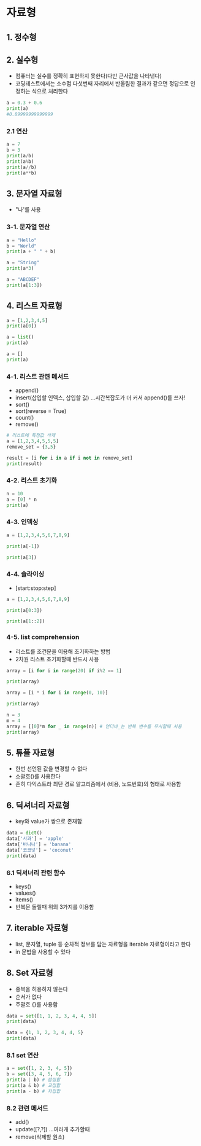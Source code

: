 # 자료형  
## 1. 정수형  

## 2. 실수형  
- 컴퓨터는 실수를 정확히 표현하지 못한다(다만 근사값을 나타낸다)
- 코딩테스트에서는 소수점 다섯번째 자리에서 반올림한 결과가 같으면 정답으로 인정하는 식으로 처리한다  
```python
a = 0.3 + 0.6
print(a) 
#0.89999999999999
```

### 2.1 연산    
```python
a = 7
b = 3
print(a/b)
print(a%b)
print(a//b)
print(a**b)
```

## 3. 문자열 자료형  
- "나'를 사용
### 3-1. 문자열 연산  
```python
a = "Hello"
b = "World"
print(a + " " + b)
```

```python
a = "String"
print(a*3)
```

```python
a = "ABCDEF"
print(a[1:3])
```

## 4. 리스트 자료형  
```python
a = [1,2,3,4,5]
print(a[0])

a = list()
print(a)

a = []
print(a)
```

### 4-1. 리스트 관련 메서드  
- append()  
- insert(삽입할 인덱스, 삽입할 값)  ...시간복잡도가 더 커서 append()를 쓰자!
- sort()
- sort(reverse = True)
- count()
- remove()  
```python
# 리스트에 특정값 삭제
a = [1,2,3,4,5,5,5]
remove_set = {3,5}

result = [i for i in a if i not in remove_set]
print(result)
```
### 4-2. 리스트 초기화  
```python
n = 10
a = [0] * n
print(a)
```
### 4-3. 인덱싱  
```python
a = [1,2,3,4,5,6,7,8,9]

print(a[-1])

print(a[3])
```
### 4-4. 슬라이싱  
- [start:stop:step]  
```python
a = [1,2,3,4,5,6,7,8,9]

print(a[0:3])

print(a[1::2])
```
### 4-5. list comprehension  
- 리스트를 조건문을 이용해 초기화하는 방법  
- 2차원 리스트 초기화할때 반드시 사용  
```python
array = [i for i in range(20) if i%2 == 1]

print(array)
```

```python
array = [i * i for i in range(0, 10)]

print(array)
```

```python
n = 3
m = 4
array = [[0]*m for _ in range(n)] # 언더바_는 반복 변수를 무시할때 사용
print(array)
```

## 5. 튜플 자료형  
- 한번 선언된 값을 변경할 수 없다  
- 소괄호()를 사용한다  
- 흔히 다익스트라 최단 경로 알고리즘에서 (비용, 노드번호)의 형태로 사용함  

## 6. 딕셔너리 자료형  
- key와 value가 쌍으로 존재함  
```python
data = dict()
data['사과'] = 'apple'
data['바나나'] = 'banana'
data['코코넛'] = 'coconut'
print(data)
```

### 6.1 딕셔너리 관련 함수  
- keys()  
- values()  
- items()  
- 반복문 돌릴때 위의 3가지를 이용함  

## 7. iterable 자료형  
- list, 문자열, tuple 등 순차적 정보를 담는 자료형을 iterable 자료형이라고 한다  
- in 문법을 사용할 수 있다  

## 8. Set 자료형  
- 중복을 허용하지 않는다  
- 순서가 없다  
- 주괄호 {}를 사용함  
```python
data = set([1, 1, 2, 3, 4, 4, 5])
print(data)

data = {1, 1, 2, 3, 4, 4, 5}
print(data)
```

### 8.1 set 연산  
```python
a = set([1, 2, 3, 4, 5])
b = set([3, 4, 5, 6, 7])
print(a | b) # 합집합
print(a & b) # 교집합
print(a - b) # 차집합
```

### 8.2 관련 메서드  
- add()
- update([?,?]) ...여러개 추가할때  
- remove(삭제할 원소)  

